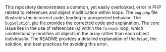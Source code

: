 This repository demonstrates a common, yet easily overlooked, error in PHP related to references and object modification within loops. The `bug.php` file illustrates the incorrect code, leading to unexpected behavior.  The `bugSolution.php` file provides the corrected code and explanation. The core issue lies in the use of references (`&`) within the `foreach` loop, which unintentionally modifies all objects in the array rather than each object individually. The README provides a detailed explanation of the issue, the solution, and best practices for avoiding this error.